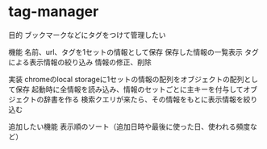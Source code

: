 # tag-manager

目的
ブックマークなどにタグをつけて管理したい

機能
名前、url、タグを1セットの情報として保存
保存した情報の一覧表示
タグによる表示情報の絞り込み
情報の修正、削除

実装
chromeのlocal storageに1セットの情報の配列をオブジェクトの配列として保存
起動時に全情報を読み込み、情報のセットごとに主キーを付与してオブジェクトの辞書を作る
検索クエリが来たら、その情報をもとに表示情報を絞り込む

追加したい機能
表示順のソート（追加日時や最後に使った日、使われる頻度など）
